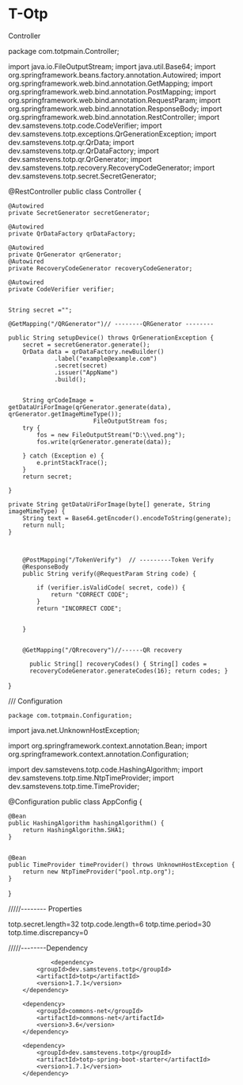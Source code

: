 # T-Otp


Controller 


package com.totpmain.Controller;

import java.io.FileOutputStream;
import java.util.Base64;
import org.springframework.beans.factory.annotation.Autowired;
import org.springframework.web.bind.annotation.GetMapping;
import org.springframework.web.bind.annotation.PostMapping;
import org.springframework.web.bind.annotation.RequestParam;
import org.springframework.web.bind.annotation.ResponseBody;
import org.springframework.web.bind.annotation.RestController;
import dev.samstevens.totp.code.CodeVerifier;
import dev.samstevens.totp.exceptions.QrGenerationException;
import dev.samstevens.totp.qr.QrData;
import dev.samstevens.totp.qr.QrDataFactory;
import dev.samstevens.totp.qr.QrGenerator;
import dev.samstevens.totp.recovery.RecoveryCodeGenerator;
import dev.samstevens.totp.secret.SecretGenerator;


@RestController
public class Controller {

	
	@Autowired
    private SecretGenerator secretGenerator;

    @Autowired
    private QrDataFactory qrDataFactory;

    @Autowired
    private QrGenerator qrGenerator;
    @Autowired
    private RecoveryCodeGenerator recoveryCodeGenerator;
    
    @Autowired
    private CodeVerifier verifier;
 
    
    String secret ="";  

    @GetMapping("/QRGenerator")// --------QRGenerator --------
    
    public String setupDevice() throws QrGenerationException {
    	secret = secretGenerator.generate();       
        QrData data = qrDataFactory.newBuilder()
        		 .label("example@example.com")
                 .secret(secret)
                 .issuer("AppName")
                 .build();

        
        String qrCodeImage = getDataUriForImage(qrGenerator.generate(data), qrGenerator.getImageMimeType());
                            FileOutputStream fos;
		try {
			fos = new FileOutputStream("D:\\ved.png");
			fos.write(qrGenerator.generate(data));
			
		} catch (Exception e) {
			e.printStackTrace();
		}
		return secret;
        
    }
    
	private String getDataUriForImage(byte[] generate, String imageMimeType) {		 
		String text = Base64.getEncoder().encodeToString(generate);		
		return null;
	}
	
	
			 
	    @PostMapping("/TokenVerify")  // ---------Token Verify
	    @ResponseBody
	    public String verify(@RequestParam String code) {
	         
			if (verifier.isValidCode( secret, code)) {
	            return "CORRECT CODE";
	        }
	        return "INCORRECT CODE";    
	        
	     
	    }
	 

	    @GetMapping("/QRrecovery")//------QR recovery
		 
		  public String[] recoveryCodes() { String[] codes =
		  recoveryCodeGenerator.generateCodes(16); return codes; }
		  
}
    
    
    
    
/// Configuration
    
    
    
    package com.totpmain.Configuration;

import java.net.UnknownHostException;

import org.springframework.context.annotation.Bean;
import org.springframework.context.annotation.Configuration;

import dev.samstevens.totp.code.HashingAlgorithm;
import dev.samstevens.totp.time.NtpTimeProvider;
import dev.samstevens.totp.time.TimeProvider;

@Configuration
public class AppConfig {
	
	@Bean
    public HashingAlgorithm hashingAlgorithm() {
        return HashingAlgorithm.SHA1;
    }
	
	
    @Bean
    public TimeProvider timeProvider() throws UnknownHostException {
        return new NtpTimeProvider("pool.ntp.org");
    }
}
    
    
    
/////-------- Properties  


totp.secret.length=32
totp.code.length=6
totp.time.period=30
totp.time.discrepancy=0





/////--------Dependency 

                <dependency>
			<groupId>dev.samstevens.totp</groupId>
			<artifactId>totp</artifactId>
			<version>1.7.1</version>
		</dependency>
    
		<dependency>
			<groupId>commons-net</groupId>
			<artifactId>commons-net</artifactId>
			<version>3.6</version>
		</dependency>

		<dependency>
			<groupId>dev.samstevens.totp</groupId>
			<artifactId>totp-spring-boot-starter</artifactId>
			<version>1.7.1</version>
		</dependency>
    
    
    
